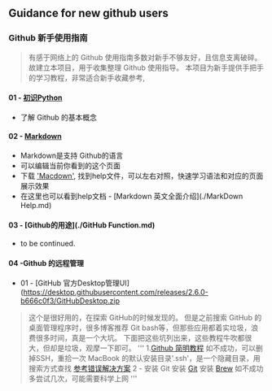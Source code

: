 ## Guidance for new github users
### Github 新手使用指南
> 有感于网络上的 Github 使用指南多数对新手不够友好，且信息支离破碎。故建立本项目，用于收集整理 Github 使用指导。
> 本项目为新手提供手把手的学习教程，非常适合新手收藏参考,

#### 01 - [初识Python](./初次认识%20GitHub.md)
- 了解 Github 的基本概念

#### 02 - [Markdown](./MarkDown.md)
- Markdown是支持 Github的语言
- 可以编辑当前你看到的这个页面
- 下载 ['Macdown'](https://macdown.uranusjr.com/), 找到help文件，可以左右对照，快速学习语法和对应的页面展示效果
- 在这里也可以看到help文档 - [Markdown 英文全面介绍](./MarkDown Help.md)

#### 03 - [Github的用途](./GitHub Function.md)
- to be continued.

#### 04 -Github 的远程管理
- 01 - [GitHub 官方Desktop管理UI](https://desktop.githubusercontent.com/releases/2.6.0-b666c0f3/GitHubDesktop.zip
> 这个是很好用的，在探索 GitHub的时候发现的。
> 但是之前搜索 GitHub 的桌面管理程序时，很多博客推荐 Git bash等，但那些应用都着实垃圾，浪费很多时间，真是一个大坑。
下面把这些坑列出来，这些教程牛吹都很大，但却是垃圾，观摩一下即可。
'''
> 1.[Github 简明教程](https://www.runoob.com/w3cnote/git-guide.html)
> 如不成功，可以删掉SSH，重拾一次
> MacBook 的默认安装目录'.ssh'，是一个隐藏目录，用搜索方式查找
> [参考错误解决方案](https://www.cnblogs.com/Hepta/p/9140548.html)
> 2 - 安装 Git 
  > 安装 [Git](https://git-scm.com/download/mac)
  > 安装 [Brew](https://brew.sh/index_zh-cn)
  > 如不成功多尝试几次，可能需要科学上网
'''
